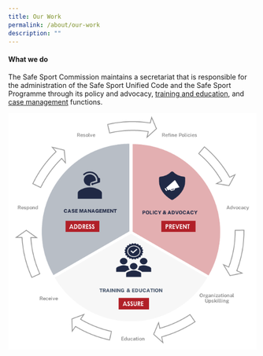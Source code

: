 ```yaml
---
title: Our Work
permalink: /about/our-work
description: ""
---
```


#### What we do

The Safe Sport Commission maintains a secretariat that is responsible for the administration of the Safe Sport Unified Code and the Safe Sport Programme through its policy and advocacy, [training and education](/training-and-education/awareness-module), and [case management](/case-management/service) functions. 

![Alt text for image on Isomer site](/images/ModusOperandi.png)